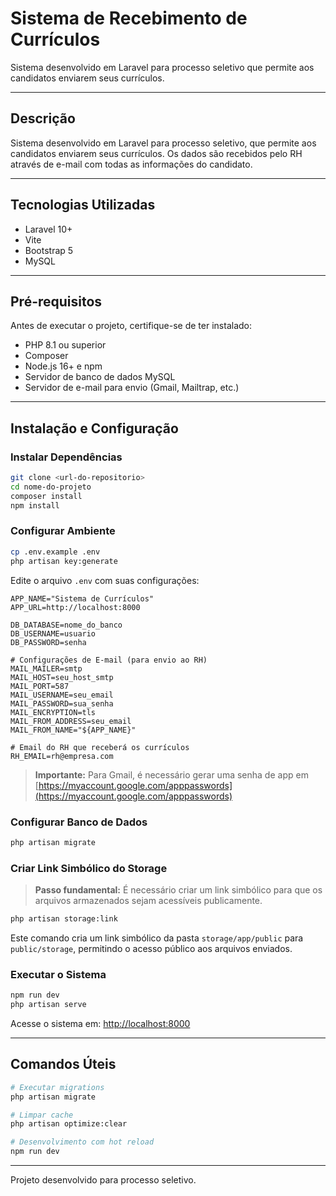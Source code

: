 # Sistema de Recebimento de Currículos

Sistema desenvolvido em Laravel para processo seletivo que permite aos candidatos enviarem seus currículos.

---

## Descrição

Sistema desenvolvido em Laravel para processo seletivo, que permite aos candidatos enviarem seus currículos. Os dados são recebidos pelo RH através de e-mail com todas as informações do candidato.

---

## Tecnologias Utilizadas

- Laravel 10+
- Vite
- Bootstrap 5
- MySQL

---

## Pré-requisitos

Antes de executar o projeto, certifique-se de ter instalado:

- PHP 8.1 ou superior
- Composer
- Node.js 16+ e npm
- Servidor de banco de dados MySQL
- Servidor de e-mail para envio (Gmail, Mailtrap, etc.)

---

## Instalação e Configuração

### Instalar Dependências

```bash
git clone <url-do-repositorio>
cd nome-do-projeto
composer install
npm install
```

### Configurar Ambiente

```bash
cp .env.example .env
php artisan key:generate
```

Edite o arquivo `.env` com suas configurações:

```
APP_NAME="Sistema de Currículos"
APP_URL=http://localhost:8000

DB_DATABASE=nome_do_banco
DB_USERNAME=usuario
DB_PASSWORD=senha

# Configurações de E-mail (para envio ao RH)
MAIL_MAILER=smtp
MAIL_HOST=seu_host_smtp
MAIL_PORT=587
MAIL_USERNAME=seu_email
MAIL_PASSWORD=sua_senha
MAIL_ENCRYPTION=tls
MAIL_FROM_ADDRESS=seu_email
MAIL_FROM_NAME="${APP_NAME}"

# Email do RH que receberá os currículos
RH_EMAIL=rh@empresa.com
```

> **Importante:** Para Gmail, é necessário gerar uma senha de app em [https://myaccount.google.com/apppasswords](https://myaccount.google.com/apppasswords)

### Configurar Banco de Dados

```bash
php artisan migrate
```

### Criar Link Simbólico do Storage

> **Passo fundamental:** É necessário criar um link simbólico para que os arquivos armazenados sejam acessíveis publicamente.

```bash
php artisan storage:link
```

Este comando cria um link simbólico da pasta `storage/app/public` para `public/storage`, permitindo o acesso público aos arquivos enviados.

### Executar o Sistema

```bash
npm run dev
php artisan serve
```

Acesse o sistema em: [http://localhost:8000](http://localhost:8000)

---

## Comandos Úteis

```bash
# Executar migrations
php artisan migrate

# Limpar cache
php artisan optimize:clear

# Desenvolvimento com hot reload
npm run dev

```

---

Projeto desenvolvido para processo seletivo.
